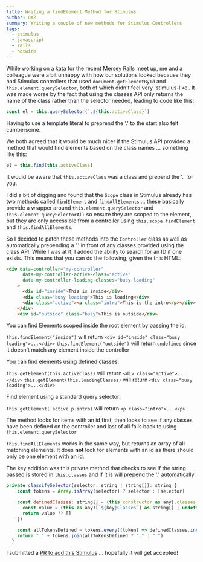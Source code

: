 ```yaml
---
title: Writing a findElement Method for Stimulus
author: DAZ
summary: Writing a couple of new methods for Stimulus Controllers
tags:
  - stimulus
  - javascript
  - rails
  - hotwire
---
```


While working on a [kata](https://github.com/MerseyRails/merseyrails-kata-1) for the recent [Mersey Rails](https://merseyrails.com) meet up, me and a colleague were a bit unhappy with how our solutions looked because they had Stimulus controllers that used `document.getElementById` and `this.element.querySelector`, both of which didn't feel very 'stimulus-like'. It was made worse by the fact that using the classes API only returns the name of the class rather than the selector needed, leading to code like this:

```javascript
const el = this.querySelector(`.${this.activeClass}`)
```

Having to use a template literal to preprend the '.' to the start also felt cumbersome.

We both agreed that it would be much nicer if the Stimulus API provided a method that would find elements based on the class names ... something like this:

```javascript
el = this.find(this.activeClass)
```

It would be aware that `this.activeClass` was a class and prepend the '.' for you.

I did a bit of digging and found that the `Scope` class in Stimulus already has two methods called `findElement` and `findAllElements` ... these basically provide a wrapper around `this.element.querySelector` and `this.element.querySelectorAll` so ensure they are scoped to the element, but they are only accessible from a controller using `this.scope.findElement` and `this.findAllElements`.

So I decided to patch these methods into the `Controller` class as well as automatically prepending a '.' in front of any classes provided using the class API. While I was at it, I added the ability to search for an ID if one exists. This means that you can do the following, given the this HTML:

```html
<div data-controller="my-controller"
      data-my-controller-active-class="active"
      data-my-controller-loading-classes="busy loading"
    >
      <div id="inside">This is inside</div>
      <div class="busy loading">This is loading</div>
      <div class="active"><p class="intro">This is the intro</p></div>
    </div>
    <div id="outside" class="busy">This is outside</div>
```

You can find Elements scoped inside the root element by passing the id:

`this.findElement("inside")` will return  `<div id="inside" class="busy loading">...</div>`
`this.findElement("outside")` will return  `undefined` since it doesn't match any element inside the controller

You can find elements using defined classes:

`this.getElement(this.activeClass)` will return  `<div class="active">...</div>`
`this.getElement(this.loadingClasses)` will return `<div class="busy loading">...</div>`

Find element using a standard query selector:

`this.getElement(.active p.intro)` will return `<p class="intro">...</p>`

The method looks for items with an id first, then looks to see if any classes have been defined on the controller and last of all falls back to using `this.element.querySelector`

`this.findAllElements` works in the same way, but returns an array of all matching elements. It does **not** look for elements with an id as there should only be one element with an id.

The key addition was this private method that checks to see if the string passed is stored in `this.classes` and if it is will prepend the '.' automatically:

```javascript
private classifySelector(selector: string | string[]): string {
    const tokens = Array.isArray(selector) ? selector : [selector]

    const definedClasses: string[] = (this.constructor as any).classes.flatMap((key: string) => {
      const value = (this as any)[`${key}Classes`] as string[] | undefined
      return value ?? []
    })

    const allTokensDefined = tokens.every((token) => definedClasses.includes(token))
    return "." + tokens.join(allTokensDefined ? "." : " ")
  }
````

I submitted a [PR to add this Stimulus](https://github.com/hotwired/stimulus/pull/854) ... hopefully it will get accepted!
